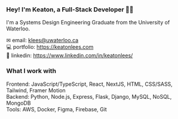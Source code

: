 ### Hey! I'm Keaton, a Full-Stack Developer 👋🏼

I'm a Systems Design Engineering Graduate from the University of Waterloo.

✉ email: klees@uwaterloo.ca <br>
💻 portfolio: https://keatonlees.com <br>
🔗 linkedin: https://www.linkedin.com/in/keatonlees/ <br>

### What I work with

Frontend: JavaScript/TypeScript, React, NextJS, HTML, CSS/SASS, Tailwind, Framer Motion <br>
Backend: Python, Node.js, Express, Flask, Django, MySQL, NoSQL, MongoDB <br>
Tools: AWS, Docker, Figma, Firebase, Git <br>
